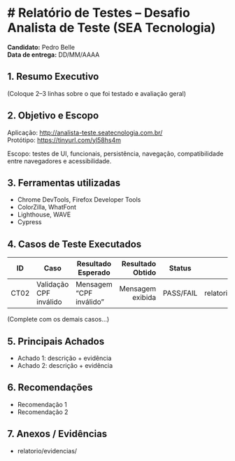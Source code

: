 # # Relatório de Testes – Desafio Analista de Teste (SEA Tecnologia)

**Candidato:** Pedro Belle  
**Data de entrega:** DD/MM/AAAA

## 1. Resumo Executivo
(Coloque 2–3 linhas sobre o que foi testado e avaliação geral)

## 2. Objetivo e Escopo
Aplicação: http://analista-teste.seatecnologia.com.br/  
Protótipo: https://tinyurl.com/yl58hs4m

Escopo: testes de UI, funcionais, persistência, navegação, compatibilidade entre navegadores e acessibilidade.

## 3. Ferramentas utilizadas
- Chrome DevTools, Firefox Developer Tools
- ColorZilla, WhatFont
- Lighthouse, WAVE
- Cypress 

## 4. Casos de Teste Executados
| ID | Caso | Resultado Esperado | Resultado Obtido | Status | Evidência |
|----|------|--------------------|------------------:|:-----:|----------:|
| CT02 | Validação CPF inválido | Mensagem “CPF inválido” | Mensagem exibida | PASS/FAIL | relatorio/evidencias/CT02_CPF_invalido.png |
(Complete com os demais casos...)

## 5. Principais Achados
- Achado 1: descrição + evidência
- Achado 2: descrição + evidência

## 6. Recomendações
- Recomendação 1
- Recomendação 2

## 7. Anexos / Evidências
- relatorio/evidencias/

